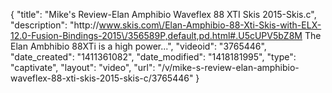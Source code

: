 {
    "title": "Mike's Review-Elan Amphibio Waveflex 88 XTI Skis 2015-Skis.c",
    "description": "http:\/\/www.skis.com\/Elan-Amphibio-88-Xti-Skis-with-ELX-12.0-Fusion-Bindings-2015\/356589P,default,pd.html#.U5cUPV5bZ8M The Elan Ambhibio 88XTi is a high power...",
    "videoid": "3765446",
    "date_created": "1411361082",
    "date_modified": "1418181995",
    "type": "captivate",
    "layout": "video",
    "url": "\/v\/mike-s-review-elan-amphibio-waveflex-88-xti-skis-2015-skis-c\/3765446"
}
